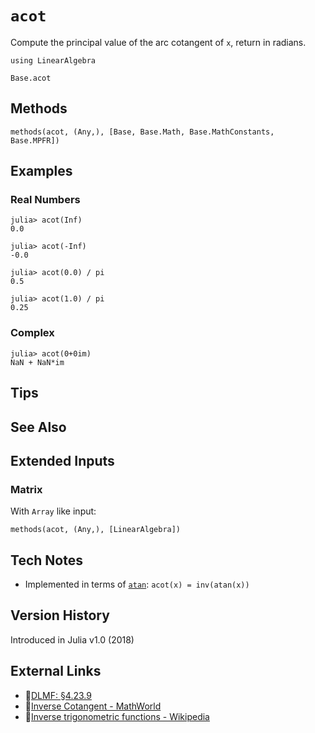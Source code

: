 # `acot`

Compute the principal value of the arc cotangent of `x`,
return in radians.

```@setup repl_only
using LinearAlgebra
```
```@docs
Base.acot
```


## Methods

```@repl
methods(acot, (Any,), [Base, Base.Math, Base.MathConstants, Base.MPFR])
```


## Examples

### Real Numbers
```jldoctest
julia> acot(Inf)
0.0

julia> acot(-Inf)
-0.0

julia> acot(0.0) / pi
0.5

julia> acot(1.0) / pi
0.25
```

### Complex
```jldoctest
julia> acot(0+0im)
NaN + NaN*im
```

## Tips


## See Also



## Extended Inputs

### Matrix
With `Array` like input:
```@repl repl_only
methods(acot, (Any,), [LinearAlgebra])
```


## Tech Notes

- Implemented in terms of [`atan`](@ref): `acot(x) = inv(atan(x))`


## Version History

Introduced in Julia v1.0 (2018)


## External Links
- 🔗[DLMF: §4.23.9](https://dlmf.nist.gov/4.23#E9)
- 🔗[Inverse Cotangent - MathWorld](https://mathworld.wolfram.com/InverseCotangent.html)
- 🔗[Inverse trigonometric functions - Wikipedia](https://en.wikipedia.org/wiki/Inverse_trigonometric_functions)
